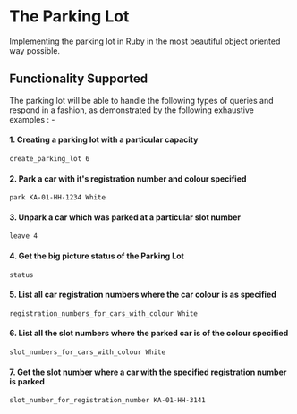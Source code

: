 # The Parking Lot

Implementing the parking lot in Ruby in the most beautiful object oriented way possible.

## Functionality Supported

The parking lot will be able to handle the following types of queries and respond in a fashion, as demonstrated by the following exhaustive examples : -



#### 1. Creating a parking lot with a particular capacity
`create_parking_lot 6`

#### 2. Park a car with it's registration number and colour specified
`park KA-01-HH-1234 White`

#### 3. Unpark a car which was parked at a particular slot number
`leave 4`

#### 4. Get the big picture status of the Parking Lot
`status`

#### 5. List all car registration numbers where the car colour is as specified
`registration_numbers_for_cars_with_colour White`

#### 6. List all the slot numbers where the parked car is of the colour specified
`slot_numbers_for_cars_with_colour White`
 
#### 7. Get the slot number where a car with the specified registration number is parked
`slot_number_for_registration_number KA-01-HH-3141`	





